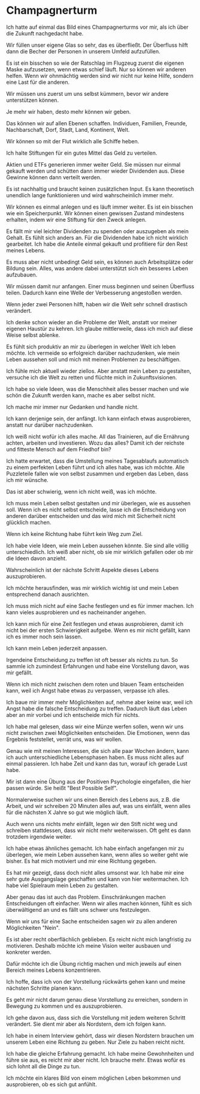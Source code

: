 # Champagnerturm

Ich hatte auf einmal das Bild eines Champagnerturms vor mir, als ich über die Zukunft nachgedacht habe.

Wir füllen unser eigene Glas so sehr, das es überfließt. Der Überfluss hilft dann die Becher der Personen in unserem Umfeld aufzufüllen.

Es ist ein bisschen so wie der Ratschlag im Flugzeug zuerst die eigenen Maske aufzusetzen, wenn etwas schief läuft. Nur so können wir anderen helfen. Wenn wir ohnmächtig werden sind wir nicht nur keine Hilfe, sondern eine Last für die anderen.

Wir müssen uns zuerst um uns selbst kümmern, bevor wir andere unterstützen können.

Je mehr wir haben, desto mehr können wir geben.

Das können wir auf allen Ebenen schaffen. Individuen, Familien, Freunde, Nachbarschaft, Dorf, Stadt, Land, Kontinent, Welt.

Wir können so mit der Flut wirklich alle Schiffe heben.

Ich halte Stiftungen für ein gutes Mittel das Geld zu verteilen.

Aktien und ETFs generieren immer weiter Geld. Sie müssen nur einmal gekauft werden und schütten dann immer wieder Dividenden aus. Diese Gewinne können dann verteilt werden.

Es ist nachhaltig und braucht keinen zusätzlichen Input. Es kann theoretisch unendlich lange funktionieren und wird wahrscheinlich immer mehr.

Wir können es einmal anlegen und es läuft immer weiter. Es ist ein bisschen wie ein Speicherpunkt. Wir können einen gewissen Zustand mindestens erhalten, indem wir eine Stiftung für den Zweck anlegen. 

Es fällt mir viel leichter Dividenden zu spenden oder auszugeben als mein Gehalt. Es fühlt sich anders an. Für die Dividenden habe ich nicht wirklich gearbeitet. Ich habe die Anteile einmal gekauft und profitiere für den Rest meines Lebens.

Es muss aber nicht unbedingt Geld sein, es können auch Arbeitsplätze oder Bildung sein. Alles, was andere dabei unterstützt sich ein besseres Leben aufzubauen.

Wir müssen damit nur anfangen. Einer muss beginnen und seinen Überfluss teilen. Dadurch kann eine Welle der Verbesserung angestoßen werden.

Wenn jeder zwei Personen hilft, haben wir die Welt sehr schnell drastisch verändert.

Ich denke schon wieder an die Probleme der Welt, anstatt vor meiner eigenen Haustür zu kehren. Ich glaube mittlerweile, dass ich mich auf diese Weise selbst ablenke.

Es fühlt sich produktiv an mir zu überlegen in welcher Welt ich leben möchte. Ich vermeide so erfolgreich darüber nachzudenken, wie mein Leben aussehen soll und mich mit meinen Problemen zu beschäftigen.

Ich fühle mich aktuell wieder ziellos. Aber anstatt mein Leben zu gestalten, versuche ich die Welt zu retten und flüchte mich in Zukunftsvisionen.

Ich habe so viele Ideen, was die Menschheit alles besser machen und wie schön die Zukunft werden kann, mache es aber selbst nicht.

Ich mache mir immer nur Gedanken und handle nicht.

Ich kann derjenige sein, der anfängt. Ich kann einfach etwas ausprobieren, anstatt nur darüber nachzudenken.

Ich weiß nicht wofür ich alles mache. All das Trainieren, auf die Ernährung achten, arbeiten und investieren. Wozu das alles? Damit ich der reichste und fitteste Mensch auf dem Friedhof bin?

Ich hatte erwartet, dass die Umstellung meines Tagesablaufs automatisch zu einem perfekten Leben führt und ich alles habe, was ich möchte. Alle Puzzleteile fallen wie von selbst zusammen und ergeben das Leben, dass ich mir wünsche.

Das ist aber schwierig, wenn ich nicht weiß, was ich möchte.

Ich muss mein Leben selbst gestalten und mir überlegen, wie es aussehen soll. Wenn ich es nicht selbst entscheide, lasse ich die Entscheidung von anderen darüber entscheiden und das wird mich mit Sicherheit nicht glücklich machen.

Wenn ich keine Richtung habe führt kein Weg zum Ziel.

Ich habe viele Ideen, wie mein Leben aussehen könnte. Sie sind alle völlig unterschiedlich. Ich weiß aber nicht, ob sie mir wirklich gefallen oder ob mir die Ideen davon anzieht.

Wahrscheinlich ist der nächste Schritt Aspekte dieses Lebens auszuprobieren.

Ich möchte herausfinden, was mir wirklich wichtig ist und mein Leben entsprechend danach ausrichten.

Ich muss mich nicht auf eine Sache festlegen und es für immer machen. Ich kann vieles ausprobieren und es nacheinander angehen.

Ich kann mich für eine Zeit festlegen und etwas ausprobieren, damit ich nicht bei der ersten Schwierigkeit aufgebe. Wenn es mir nicht gefällt, kann ich es immer noch sein lassen.

Ich kann mein Leben jederzeit anpassen.

Irgendeine Entscheidung zu treffen ist oft besser als nichts zu tun. So sammle ich zumindest Erfahrungen und habe eine Vorstellung davon, was mir gefällt.

Wenn ich mich nicht zwischen dem roten und blauen Team entscheiden kann, weil ich Angst habe etwas zu verpassen, verpasse ich alles.

Ich baue mir immer mehr Möglichkeiten auf, nehme aber keine war, weil ich Angst habe die falsche Entscheidung zu treffen. Dadurch läuft das Leben aber an mir vorbei und ich entscheide mich für nichts.

Ich habe mal gelesen, dass wir eine Münze werfen sollen, wenn wir uns nicht zwischen zwei Möglichkeiten entscheiden. Die Emotionen, wenn das Ergebnis feststellet, verrät uns, was wir wollen.

Genau wie mit meinen Interessen, die sich alle paar Wochen ändern, kann ich auch unterschiedliche Lebensphasen haben. Es muss nicht alles auf einmal passieren. Ich habe Zeit und kann das tun, worauf ich gerade Lust habe.

Mir ist dann eine Übung aus der Positiven Psychologie eingefallen, die hier passen würde. Sie heißt "Best Possible Self". 

Normalerweise suchen wir uns einen Bereich des Lebens aus, z.B. die Arbeit, und wir schreiben 20 Minuten alles auf, was uns einfällt, wenn alles für die nächsten X Jahre so gut wie möglich läuft. 

Auch wenn uns nichts mehr einfällt, legen wir den Stift nicht weg und schreiben stattdessen, dass wir nicht mehr weiterwissen. Oft geht es dann trotzdem irgendwie weiter.

Ich habe etwas ähnliches gemacht. Ich habe einfach angefangen mir zu überlegen, wie mein Leben aussehen kann, wenn alles so weiter geht wie bisher. Es hat mich motiviert und mir eine Richtung gegeben.

Es hat mir gezeigt, dass doch nicht alles umsonst war. Ich habe mir eine sehr gute Ausgangslage geschaffen und kann von hier weitermachen. Ich habe viel Spielraum mein Leben zu gestalten.

Aber genau das ist auch das Problem. Einschränkungen machen Entscheidungen oft einfacher. Wenn wir alles machen können, fühlt es sich überwältigend an und es fällt uns schwer uns festzulegen. 

Wenn wir uns für eine Sache entscheiden sagen wir zu allen anderen Möglichkeiten "Nein".

Es ist aber recht oberflächlich geblieben. Es reicht nicht mich langfristig zu motivieren. Deshalb möchte ich meine Vision weiter ausbauen und konkreter werden. 

Dafür möchte ich die Übung richtig machen und mich jeweils auf einen Bereich meines Lebens konzentrieren.

Ich hoffe, dass ich von der Vorstellung rückwärts gehen kann und meine nächsten Schritte planen kann. 

Es geht mir nicht darum genau diese Vorstellung zu erreichen, sondern in Bewegung zu kommen und es auszuprobieren.

Ich gehe davon aus, dass sich die Vorstellung mit jedem weiteren Schritt verändert. Sie dient mir aber als Nordstern, dem ich folgen kann.

Ich habe in einem Interview gehört, dass wir diesen Nordstern brauchen um unserem Leben eine Richtung zu geben. Nur Ziele zu haben reicht nicht.

Ich habe die gleiche Erfahrung gemacht. Ich habe meine Gewohnheiten und führe sie aus, es reicht mir aber nicht. Ich brauche mehr. Etwas wofür es sich lohnt all die Dinge zu tun.

Ich möchte ein klares Bild von einem möglichen Leben bekommen und ausprobieren, ob es sich gut anfühlt.